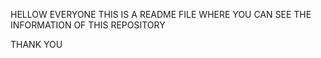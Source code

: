 HELLOW EVERYONE THIS IS A README FILE WHERE YOU CAN SEE THE INFORMATION OF THIS REPOSITORY

THANK YOU
